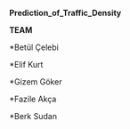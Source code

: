 **Prediction_of_Traffic_Density**

**TEAM**

*Betül Çelebi

*Elif Kurt

*Gizem Göker

*Fazile Akça

*Berk Sudan
